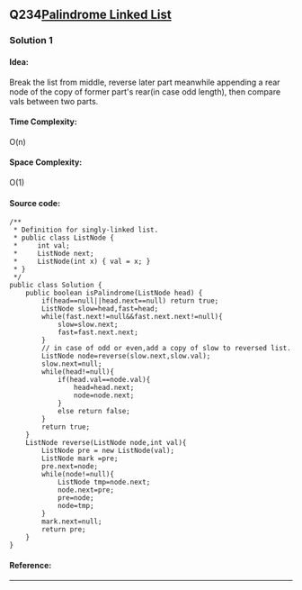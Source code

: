 ## Q234[Palindrome Linked List](https://leetcode.com/problems/palindrome-linked-list/) 

### Solution 1 
#### Idea:
Break the list from middle, reverse later part meanwhile appending a rear node of the copy of former part's rear(in case odd length), 
then compare vals  between two parts.
#### Time Complexity: 
O(n)
#### Space Complexity:
O(1)
#### Source code:
```
/**
 * Definition for singly-linked list.
 * public class ListNode {
 *     int val;
 *     ListNode next;
 *     ListNode(int x) { val = x; }
 * }
 */
public class Solution {
    public boolean isPalindrome(ListNode head) {
        if(head==null||head.next==null) return true;
        ListNode slow=head,fast=head;
        while(fast.next!=null&&fast.next.next!=null){
            slow=slow.next;
            fast=fast.next.next;
        }
        // in case of odd or even,add a copy of slow to reversed list.
        ListNode node=reverse(slow.next,slow.val);
        slow.next=null;
        while(head!=null){
            if(head.val==node.val){
                head=head.next;
                node=node.next;
            }
            else return false;
        }
        return true;
    }
    ListNode reverse(ListNode node,int val){
        ListNode pre = new ListNode(val);
        ListNode mark =pre;
        pre.next=node;
        while(node!=null){
            ListNode tmp=node.next;
            node.next=pre;
            pre=node;
            node=tmp;
        }
        mark.next=null;
        return pre;
    }
}
```
#### Reference:

---

